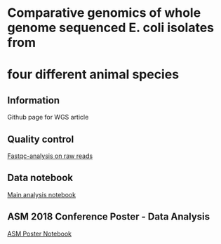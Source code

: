 # Comparative genomics of whole genome sequenced E. coli isolates from 
# four different animal species

## Information
Github page for WGS article

## Quality control
[Fastqc-analysis on raw reads](/notebooks/fastqc_analysis.html)

## Data notebook
[Main analysis notebook](/notebooks/article_notebook.html)

## ASM 2018 Conference Poster - Data Analysis
[ASM Poster Notebook](/notebooks/poster_analysis.html)
